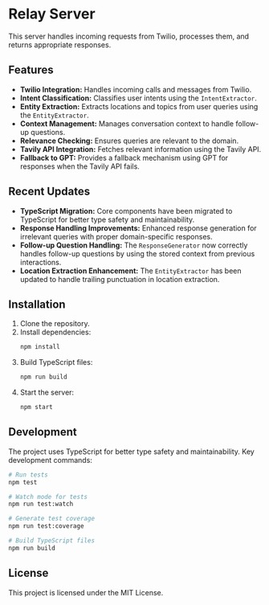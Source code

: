 # Relay Server

This server handles incoming requests from Twilio, processes them, and returns appropriate responses.

## Features

- **Twilio Integration:** Handles incoming calls and messages from Twilio.
- **Intent Classification:** Classifies user intents using the `IntentExtractor`.
- **Entity Extraction:** Extracts locations and topics from user queries using the `EntityExtractor`.
- **Context Management:** Manages conversation context to handle follow-up questions.
- **Relevance Checking:** Ensures queries are relevant to the domain.
- **Tavily API Integration:** Fetches relevant information using the Tavily API.
- **Fallback to GPT:** Provides a fallback mechanism using GPT for responses when the Tavily API fails.

## Recent Updates

- **TypeScript Migration:** Core components have been migrated to TypeScript for better type safety and maintainability.
- **Response Handling Improvements:** Enhanced response generation for irrelevant queries with proper domain-specific responses.
- **Follow-up Question Handling:** The `ResponseGenerator` now correctly handles follow-up questions by using the stored context from previous interactions.
- **Location Extraction Enhancement:** The `EntityExtractor` has been updated to handle trailing punctuation in location extraction.

## Installation

1. Clone the repository.
2. Install dependencies:
   ```bash
   npm install
   ```
3. Build TypeScript files:
   ```bash
   npm run build
   ```
4. Start the server:
   ```bash
   npm start
   ```

## Development

The project uses TypeScript for better type safety and maintainability. Key development commands:

```bash
# Run tests
npm test

# Watch mode for tests
npm run test:watch

# Generate test coverage
npm run test:coverage

# Build TypeScript files
npm run build
```

## License

This project is licensed under the MIT License. 